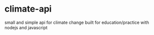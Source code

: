 # climate-api
small and simple api for climate change built for education/practice
with nodejs and javascript  
